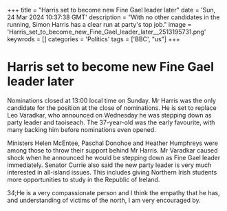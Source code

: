 +++
title = "Harris set to become new Fine Gael leader later"
date = 'Sun, 24 Mar 2024 10:37:38 GMT'
description = "With no other candidates in the running, Simon Harris has a clear run at party's top job."
image = 'Harris_set_to_become_new_Fine_Gael_leader_later__2513195731.png'
keywrods =  []
categories = 'Politics'
tags = ['BBC', "us"]
+++

# Harris set to become new Fine Gael leader later

Nominations closed at 13:00 local time on Sunday.
Mr Harris was the only candidate for the position at the close of nominations.
He is set to replace Leo Varadkar, who announced on Wednesday he was stepping down as party leader and taoiseach.
The 37-year-old was the early favourite, with many backing him before nominations even opened.

Ministers Helen McEntee, Paschal Donohoe and Heather Humphreys were among those to throw their support behind Mr Harris.
Mr Varadkar caused shock when he announced he would be stepping down as Fine Gael leader immediately.
Senator Currie also said the new party leader is very much interested in all-island issues.
This includes giving Northern Irish students more opportunities to study in the Republic of Ireland.

34;He is a very compassionate person and I think the empathy that he has, and understanding of victims of the north, I am very encouraged by.


